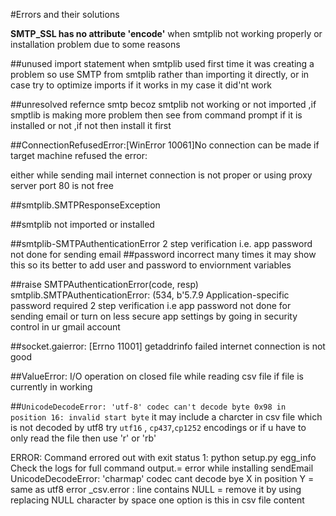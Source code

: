 #Errors and their solutions

**SMTP_SSL has no attribute 'encode'**
when smtplib not working properly or installation problem due to some reasons

##unused import statement 
when smtplib used first time it was creating a problem so use SMTP from smtplib rather than importing it directly,
or in case try to optimize imports if it works in my case it did'nt work
						 
##unresolved refernce smtp 
becoz smtplib not working or not imported ,if smptlib is making more problem then see from command prompt if it is installed or not ,if not then install it first
                          
##ConnectionRefusedError:[WinError 10061]No connection can be made if target machine refused the error:

either while sending mail internet connection is not proper or using proxy server port 80 is not free
																									  
##smtplib.SMTPResponseException 

##smtplib not imported or installed

##smtplib-SMTPAuthenticationError 
2 step verification i.e. app password  not done for sending email 
##password incorrect 
many times it may show this so its better to add user and password to enviornment variables

##raise SMTPAuthenticationError(code, resp) smtplib.SMTPAuthenticationError: (534, b'5.7.9 Application-specific password required 
2 step verification i.e app password  not done for sending email or turn on less secure app settings by going in security control 
in ur gmail account

##socket.gaierror: [Errno 11001] getaddrinfo failed 
internet connection is not good

##ValueError: I/O operation on closed file 
while reading csv file if file is currently in working 

##`UnicodeDecodeError: 'utf-8' codec can't decode byte 0x98 in position 16: invalid start byte` 
it may include a charcter in csv file which is not decoded by utf8 try `utf16` , `cp437`,`cp1252` encodings or if u have to only read the file then use 'r' or 'rb'

ERROR: Command errored out with exit status 1: python setup.py egg_info Check the logs for full command output.= error while installing sendEmail
UnicodeDecodeError: 'charmap' codec cant decode bye X in position Y  = same as utf8 error
_csv.error : line contains NULL = remove it by using replacing NULL character by space one option is this in csv file content
